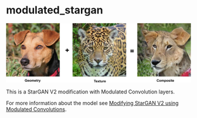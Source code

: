 # modulated_stargan

![logo](data/compose.jpg)

This is a StarGAN V2 modification with Modulated Convolution layers.

For more information about the model see [Modifying StarGAN V2 using Modulated Convolutions](https://v-hramchenko.medium.com/modifying-stargan-v2-using-modulated-convolutions-13dc5796cd6e).



